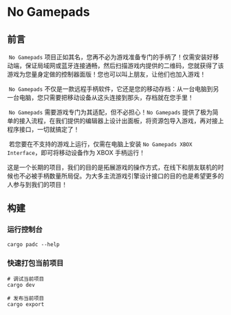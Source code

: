 # No Gamepads

## 前言

​	`No Gamepads` 项目正如其名，您再不必为游戏准备专门的手柄了！仅需安装好移动端，保证局域网或蓝牙连接通畅，然后扫描游戏内提供的二维码，您就获得了该游戏为您量身定做的控制器面版！您也可以叫上朋友，让他们也加入游戏！

​	`No Gamepads` 不仅是一款远程手柄软件，它还是您的移动存档：从一台电脑到另一台电脑，您只需要把移动设备从这头连接到那头，存档就在您手里！

​	`No Gamepads` 需要游戏专门为其适配，但不必担心！`No Gamepads` 提供了极为简单的接入流程，在我们提供的编辑器上设计出面板，将资源包导入游戏，再对接上程序接口，一切就搞定了！

​	若您要在不支持的游戏上运行，仅需在电脑上安装 `No Gamepads XBOX Interface`，即可将移动设备作为 XBOX 手柄运行！

​	这是一个长期的项目，我们的目的是拓展游戏的操作方式，在线下和朋友联机的时候也不必被手柄数量所局促。为大多主流游戏引擎设计接口的目的也是希望更多的人参与到我们的项目！

## 构建

### 运行控制台

```shell
cargo padc --help
```

### 快速打包当前项目

```shell
# 调试当前项目
cargo dev

# 发布当前项目
cargo export
```

